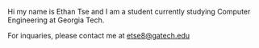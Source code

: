 Hi my name is Ethan Tse and I am a student currently studying Computer Engineering at Georgia Tech.

For inquaries, please contact me at etse8@gatech.edu

